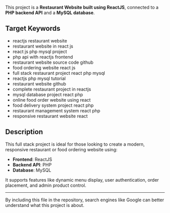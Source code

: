 

This project is a **Restaurant Website built using ReactJS**, connected to a **PHP backend API** and a **MySQL database**.

## Target Keywords

- reactjs restaurant website
- restaurant website in react js
- react js php mysql project
- php api with reactjs frontend
- restaurant website source code github
- food ordering website react js
- full stack restaurant project react php mysql
- reactjs php mysql tutorial
- restaurant website github
- complete restaurant project in reactjs
- mysql database project react php
- online food order website using react
- food delivery system project react php
- restaurant management system react php
- responsive restaurant website react

## Description

This full stack project is ideal for those looking to create a modern, responsive restaurant or food ordering website using:

- **Frontend**: ReactJS
- **Backend API**: PHP
- **Database**: MySQL

It supports features like dynamic menu display, user authentication, order placement, and admin product control.

---

By including this file in the repository, search engines like Google can better understand what this project is about.